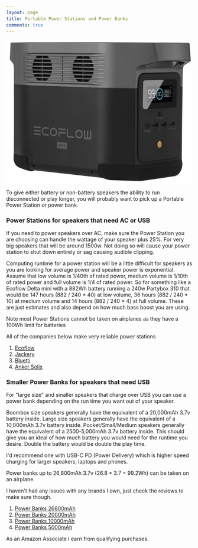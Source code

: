 ```yaml
---
layout: page
title: Portable Power Stations and Power Banks
comments: true
---
```


![Ecoflow Delta Mini](/assets/img/deltamini.jpg)

To give either battery or non-battery speakers the ability to run disconnected or play longer, you will probably want to pick up a Portable Power Station or power bank.

### Power Stations for speakers that need AC or USB

If you need to power speakers over AC, make sure the Power Station you are choosing can handle the wattage of your speaker plus 25%. For very big speakers that will be around 1500w. Not doing so will cause your power station to shut down entirely or sag causing audible clipping.

Computing runtime for a power station will be a little difficult for speakers as you are looking for average power and speaker power is exponential. Assume that low volume is 1/40th of rated power, medium volume is 1/10th of rated power and full volume is 1/4 of rated power. So for something like a Ecoflow Delta mini with a 882Wh battery running a 240w Partybox 310 that would be 147 hours (882 / 240 * 40) at low volume, 36 hours (882 / 240 * 10) at medium volume and 14 hours (882 / 240 * 4) at full volume. These are just estimates and also depend on how much bass boost you are using.

Note most Power Stations cannot be taken on airplanes as they have a 100Wh limit for batteries

All of the companies below make very reliable power stations

1. [Ecoflow](https://www.amazon.com/stores/page/49BD72BC-B81B-44B9-9006-F70BB206428B?&_encoding=UTF8&tag=rankingspea01-20&linkCode=ur2&linkId=28337f94f8816ce952ac368ef8ce4d91&camp=1789&creative=9325)
1. [Jackery](https://www.amazon.com/stores/page/1E4C6D32-F39D-4E45-8FD7-AC96F40102F9?&_encoding=UTF8&tag=rankingspea01-20&linkCode=ur2&linkId=1e8b189dc201897b3057b0b57b068158&camp=1789&creative=9325)
1. [Bluetti](https://www.amazon.com/s?k=bluetti+portable+power+station&_encoding=UTF8&tag=rankingspea01-20&linkCode=ur2&linkId=c1c20d751f5be463aee2d7dba9df1c1e&camp=1789&creative=9325)
1. [Anker Solix](https://www.amazon.com/s?k=anker+solix&_encoding=UTF8&tag=rankingspea01-20&linkCode=ur2&linkId=22e798e437ff17c2e641f0363cea1c19&camp=1789&creative=9325)


### Smaller Power Banks for speakers that need USB

For "large size" and smaller speakers that charge over USB you can use a power bank depending on the run time you want out of your speaker.

Boombox size speakers generally have the equivalent of a 20,000mAh 3.7v battery inside. Large size speakers generally have the equivalent of a 10,000mAh 3.7v battery inside. Pocket/Small/Medium speakers generally have the equivalent of a 2500-5,000mAh 3.7v battery inside. This should give you an ideal of how much battery you would need for the runtime you desire. Double the battery would be double the play time.

I'd recommend one with USB-C PD (Power Delivery) which is higher speed charging for larger speakers, laptops and phones.

Power banks up to 26,800mAh 3.7v (26.8 * 3.7 = 99.2Wh) can be taken on an airplane.

I haven't had any issues with any brands I own, just check the reviews to make sure though.

1. [Power Banks 26800mAh](https://www.amazon.com/s?k=power+bank+26800mah&_encoding=UTF8&tag=rankingspea01-20&linkCode=ur2&linkId=8eb77384733285d096f9f292f8a8cf9e&camp=1789&creative=9325)
1. [Power Banks 20000mAh](https://www.amazon.com/s?k=power+bank+20000mah&_encoding=UTF8&tag=rankingspea01-20&linkCode=ur2&linkId=8eb77384733285d096f9f292f8a8cf9e&camp=1789&creative=9325)
1. [Power Banks 10000mAh](https://www.amazon.com/s?k=power+bank+10000mah&_encoding=UTF8&tag=rankingspea01-20&linkCode=ur2&linkId=8eb77384733285d096f9f292f8a8cf9e&camp=1789&creative=9325)
1. [Power Banks 5000mAh](https://www.amazon.com/s?k=power+bank+5000mah&_encoding=UTF8&tag=rankingspea01-20&linkCode=ur2&linkId=8eb77384733285d096f9f292f8a8cf9e&camp=1789&creative=9325)

As an Amazon Associate I earn from qualifying purchases.
